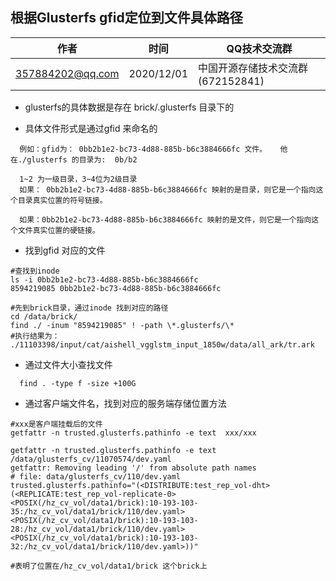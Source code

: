 

##  根据Glusterfs gfid定位到文件具体路径

| 作者             | 时间       | QQ技术交流群                      |
| ---------------- | ---------- | --------------------------------- |
| 357884202@qq.com | 2020/12/01 | 中国开源存储技术交流群(672152841) |

- glusterfs的具体数据是存在 brick/.glusterfs 目录下的

- 具体文件形式是通过gfid 来命名的

```
  例如：gfid为： 0bb2b1e2-bc73-4d88-885b-b6c3884666fc 文件。   他在./glusterfs 的目录为:  0b/b2 
  
  1~2 为一级目录，3~4位为2级目录
  如果： 0bb2b1e2-bc73-4d88-885b-b6c3884666fc 映射的是目录，则它是一个指向这个目录真实位置的符号链接。
  
  如果：0bb2b1e2-bc73-4d88-885b-b6c3884666fc 映射的是文件，则它是一个指向这个文件真实位置的硬链接。
```

- 找到gfid 对应的文件

 ```shell
#查找到inode
ls -i 0bb2b1e2-bc73-4d88-885b-b6c3884666fc
8594219085 0bb2b1e2-bc73-4d88-885b-b6c3884666fc

#先到brick目录，通过inode 找到对应的路径
cd /data/brick/ 
find ./ -inum "8594219085" ! -path \*.glusterfs/\*
#执行结果为：
./11103398/input/cat/aishell_vgglstm_input_1850w/data/all_ark/tr.ark
 ```

- 通过文件大小查找文件

```
  find . -type f -size +100G 
```

- 通过客户端文件名，找到对应的服务端存储位置方法

```shell
#xxx是客户端挂载后的文件
getfattr -n trusted.glusterfs.pathinfo -e text  xxx/xxx

getfattr -n trusted.glusterfs.pathinfo -e text  /data/glusterfs_cv/11070574/dev.yaml
getfattr: Removing leading '/' from absolute path names
# file: data/glusterfs_cv/110/dev.yaml
trusted.glusterfs.pathinfo="(<DISTRIBUTE:test_rep_vol-dht> (<REPLICATE:test_rep_vol-replicate-0> <POSIX(/hz_cv_vol/data1/brick):10-193-103-35:/hz_cv_vol/data1/brick/110/dev.yaml>
<POSIX(/hz_cv_vol/data1/brick):10-193-103-28:/hz_cv_vol/data1/brick/110/dev.yaml> 
<POSIX(/hz_cv_vol/data1/brick):10-193-103-32:/hz_cv_vol/data1/brick/110/dev.yaml>))"

#表明了位置在/hz_cv_vol/data1/brick 这个brick上
```


